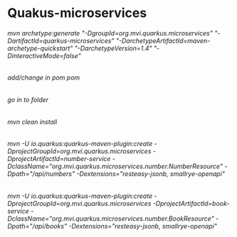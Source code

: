 # Quakus-microservices
###### mvn archetype:generate "-DgroupId=org.mvi.quarkus.microservices" "-DartifactId=quarkus-microservices" "-DarchetypeArtifactId=maven-archetype-quickstart" "-DarchetypeVersion=1.4" "-DinteractiveMode=false"
###### add/change in pom <packaging>pom</packaging>
###### go in to folder
###### mvn clean install
###### mvn -U io.quarkus:quarkus-maven-plugin:create -DprojectGroupId=org.mvi.quarkus.microservices -DprojectArtifactId=number-service -DclassName="org.mvi.quarkus.microservices.number.NumberResource" -Dpath="/api/numbers" -Dextensions="resteasy-jsonb, smallrye-openapi"
###### mvn -U io.quarkus:quarkus-maven-plugin:create -DprojectGroupId=org.mvi.quarkus.microservices -DprojectArtifactId=book-service -DclassName="org.mvi.quarkus.microservices.number.BookResource" -Dpath="/api/books" -Dextensions="resteasy-jsonb, smallrye-openapi"

